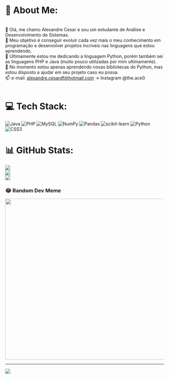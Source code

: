 # 💫 About Me:
<br>    👋 Olá, me chamo Alexandre Cesar e sou um estudante de Análise e Desenvolvimento de Sistemas.<br>    👀 Meu objetivo é conseguir evoluir cada vez mais o meu conhecimento em programação e desenvolver projetos incriveis nas linguagens que estou aprendendo.<br>    🌱 Ultimamente estou me dedicando a linguagem Python, porém também sei as linguagens PHP e Java (muito pouco utilizadas por mim ultimamente).<br>    💞️ No momento estou apenas aprendendo novas bibliotecas do Python, mas estou disposto a ajudar em seu projeto caso eu possa.<br>    📫 e-mail: alexandre.cesardf@hotmail.com → Instagram @the.ace0<br><br>


# 💻 Tech Stack:
![Java](https://img.shields.io/badge/java-%23ED8B00.svg?style=for-the-badge&logo=java&logoColor=white) ![PHP](https://img.shields.io/badge/php-%23777BB4.svg?style=for-the-badge&logo=php&logoColor=white) ![MySQL](https://img.shields.io/badge/mysql-%2300f.svg?style=for-the-badge&logo=mysql&logoColor=white) ![NumPy](https://img.shields.io/badge/numpy-%23013243.svg?style=for-the-badge&logo=numpy&logoColor=white) ![Pandas](https://img.shields.io/badge/pandas-%23150458.svg?style=for-the-badge&logo=pandas&logoColor=white) ![scikit-learn](https://img.shields.io/badge/scikit--learn-%23F7931E.svg?style=for-the-badge&logo=scikit-learn&logoColor=white) ![Python](https://img.shields.io/badge/python-3670A0?style=for-the-badge&logo=python&logoColor=ffdd54) ![CSS3](https://img.shields.io/badge/css3-%231572B6.svg?style=for-the-badge&logo=css3&logoColor=white)
# 📊 GitHub Stats:
![](https://github-readme-stats.vercel.app/api?username=Alexandre-Cesar&theme=dark&hide_border=false&include_all_commits=false&count_private=false)<br/>
![](https://github-readme-streak-stats.herokuapp.com/?user=Alexandre-Cesar&theme=dark&hide_border=false)<br/>
![](https://github-readme-stats.vercel.app/api/top-langs/?username=Alexandre-Cesar&theme=dark&hide_border=false&include_all_commits=false&count_private=false&layout=compact)

### 😂 Random Dev Meme
<img src="https://random-memer.herokuapp.com/" width="512px"/>

---
[![](https://visitcount.itsvg.in/api?id=Alexandre-Cesar&icon=0&color=0)](https://visitcount.itsvg.in)

<!-- Proudly created with GPRM ( https://gprm.itsvg.in ) -->

<!---
Alexandre-Cesar/Alexandre-Cesar is a ✨ special ✨ repository because its `README.md` (this file) appears on your GitHub profile.
You can click the Preview link to take a look at your changes.
--->
